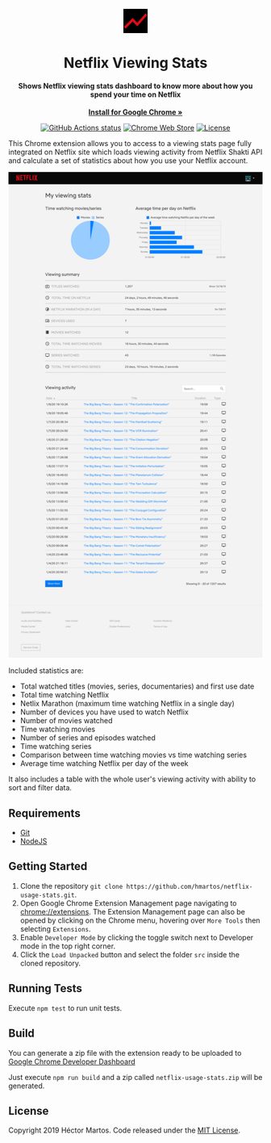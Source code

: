 <p style="text-align:center" align="center">
  <img src="./src/images/logo48.png" alt="logo">

  <h1 align="center">Netflix Viewing Stats</h1>

  <h4 align="center">Shows Netflix viewing stats dashboard to know more about how you spend your time on Netflix</h4>

  <p align="center">
    <a href="https://chrome.google.com/webstore/detail/bckfpnenhimfckndcceonmkhheinmkob?utm_source=github"><strong>Install for Google Chrome &raquo;</strong></a>
  </p>
</p>

<p align="center">
  <a href="https://github.com/hmartos/netflix-usage-stats/actions"><img alt="GitHub Actions status" src="https://github.com/hmartos/netflix-usage-stats/workflows/Node%20CI/badge.svg"></a>
  <a href="https://chrome.google.com/webstore/detail/bckfpnenhimfckndcceonmkhheinmkob?utm_source=github_badge"><img alt="Chrome Web Store" src="https://img.shields.io/chrome-web-store/v/bckfpnenhimfckndcceonmkhheinmkob"></a>
  <a href="https://github.com/hmartos/netflix-usage-stats/blob/master/LICENSE"><img alt="License" src="https://img.shields.io/github/license/hmartos/netflix-usage-stats"></a>
</p>


This Chrome extension allows you to access to a viewing stats page fully integrated on Netflix site which loads viewing activity from Netflix Shakti API and calculate a set of statistics about how you use your Netflix account.

![Screenshot](./screenshot-full-en.png)

Included statistics are:

- Total watched titles (movies, series, documentaries) and first use date
- Total time watching Netflix
- Netlix Marathon (maximum time watching Netflix in a single day)
- Number of devices you have used to watch Netflix
- Number of movies watched
- Time watching movies
- Number of series and episodes watched
- Time watching series
- Comparison between time watching movies vs time watching series
- Average time watching Netflix per day of the week

It also includes a table with the whole user's viewing activity with ability to sort and filter data.

## Requirements

- [Git](https://git-scm.com/)
- [NodeJS](https://nodejs.org/)

## Getting Started

1. Clone the repository `git clone https://github.com/hmartos/netflix-usage-stats.git`.
2. Open Google Chrome Extension Management page navigating to [chrome://extensions](chrome://extensions).
   The Extension Management page can also be opened by clicking on the Chrome menu, hovering over `More Tools` then selecting `Extensions`.
3. Enable `Developer Mode` by clicking the toggle switch next to Developer mode in the top right corner.
4. Click the `Load Unpacked` button and select the folder `src` inside the cloned repository.

## Running Tests

Execute `npm test` to run unit tests.

## Build

You can generate a zip file with the extension ready to be uploaded to [Google Chrome Developer Dashboard](https://chrome.google.com/webstore/devconsole)

Just execute `npm run build` and a zip called `netflix-usage-stats.zip` will be generated.

## License

Copyright 2019 Héctor Martos. Code released under the [MIT License](./LICENSE).
